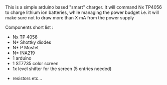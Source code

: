 This is a simple arduino based "smart" charger.
It will command Nx TP4056 to charge lithium ion batteries, while managing the power budget
i.e. it will make sure not to draw more than X mA from the power supply

Components short list :
* Nx TP 4056
* N* Shottky diodes
* N* P Mosfet
* N* INA219
* 1 arduino
* 1 ST7735 color screen
* 1x level shifter for the screen (5 entries needed)

+ resistors etc...

